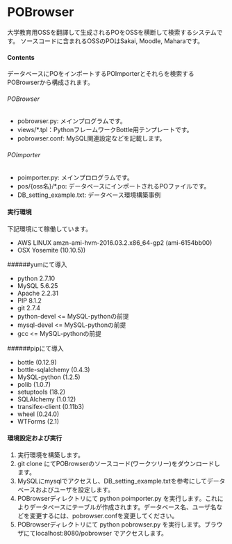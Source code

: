 # POBrowser
大学教育用OSSを翻譯して生成されるPOをOSSを横断して検索するシステムです。
ソースコードに含まれるOSSのPOはSakai, Moodle, Maharaです。
#### Contents
データベースにPOをインポートするPOImporterとそれらを検索するPOBrowserから構成されます。

###### POBrowser
* pobrowser.py: メインプログラムです。
* views/*.tpl：PythonフレームワークBottle用テンプレートです。
* pobrowser.conf: MySQL関連設定などを記載します。

###### POImporter
* poimporter.py: メインプロログラムです。
* pos/{oss名}/*.po: データベースにインポートされるPOファイルです。
* DB_setting_example.txt: データベース環境構築事例

#### 実行環境
下記環境にて稼働しています。
* AWS LINUX amzn-ami-hvm-2016.03.2.x86_64-gp2 (ami-6154bb00)
* OSX Yosemite (10.10.5))

######yumにて導入
* python 2.7.10
* MySQL 5.6.25
* Apache 2.2.31
* PIP 8.1.2
* git  2.7.4
* python-devel  <= MySQL-pythonの前提
* mysql-devel  <= MySQL-pythonの前提
* gcc  <= MySQL-pythonの前提

######pipにて導入
* bottle (0.12.9)
* bottle-sqlalchemy (0.4.3)
* MySQL-python (1.2.5) 
* polib (1.0.7)
* setuptools (18.2)
* SQLAlchemy (1.0.12)
* transifex-client (0.11b3)
* wheel (0.24.0)
* WTForms (2.1)

#### 環境設定および実行
1. 実行環境を構築します。
2. git clone にてPOBrowserのソースコード(ワークツリー)をダウンロードします。
3. MySQLにmysqlでアクセスし、DB_setting_example.txtを参考にしてデータベースおよびユーザを設定します。
4. POBrowserディレクトリにて python poimporter.py を実行します。これによりデータペースにテーブルが作成されます。データベース名、ユーザ名などを変更するには、pobrowser.confを変更してください。
5. POBrowserディレクトリにて python pobrowser.py を実行します。ブラウザにてlocalhost:8080/pobrowser でアクセスします。


